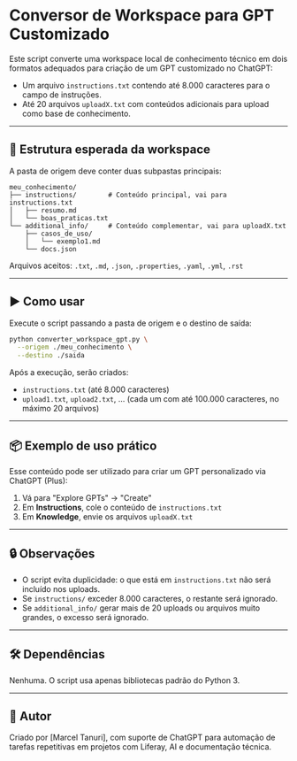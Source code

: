 # Conversor de Workspace para GPT Customizado

Este script converte uma workspace local de conhecimento técnico em dois formatos adequados para criação de um GPT customizado no ChatGPT:

* Um arquivo `instructions.txt` contendo até 8.000 caracteres para o campo de instruções.
* Até 20 arquivos `uploadX.txt` com conteúdos adicionais para upload como base de conhecimento.

---

## 📁 Estrutura esperada da workspace

A pasta de origem deve conter duas subpastas principais:

```
meu_conhecimento/
├── instructions/        # Conteúdo principal, vai para instructions.txt
│   ├── resumo.md
│   └── boas_praticas.txt
└── additional_info/     # Conteúdo complementar, vai para uploadX.txt
    ├── casos_de_uso/
    │   └── exemplo1.md
    └── docs.json
```

Arquivos aceitos: `.txt`, `.md`, `.json`, `.properties`, `.yaml`, `.yml`, `.rst`

---

## ▶️ Como usar

Execute o script passando a pasta de origem e o destino de saída:

```bash
python converter_workspace_gpt.py \
  --origem ./meu_conhecimento \
  --destino ./saida
```

Após a execução, serão criados:

* `instructions.txt` (até 8.000 caracteres)
* `upload1.txt`, `upload2.txt`, ... (cada um com até 100.000 caracteres, no máximo 20 arquivos)

---

## 📦 Exemplo de uso prático

Esse conteúdo pode ser utilizado para criar um GPT personalizado via ChatGPT (Plus):

1. Vá para "Explore GPTs" → "Create"
2. Em **Instructions**, cole o conteúdo de `instructions.txt`
3. Em **Knowledge**, envie os arquivos `uploadX.txt`

---

## 🔒 Observações

* O script evita duplicidade: o que está em `instructions.txt` não será incluído nos uploads.
* Se `instructions/` exceder 8.000 caracteres, o restante será ignorado.
* Se `additional_info/` gerar mais de 20 uploads ou arquivos muito grandes, o excesso será ignorado.

---

## 🛠️ Dependências

Nenhuma. O script usa apenas bibliotecas padrão do Python 3.

---

## 🧠 Autor

Criado por \[Marcel Tanuri], com suporte de ChatGPT para automação de tarefas repetitivas em projetos com Liferay, AI e documentação técnica.
